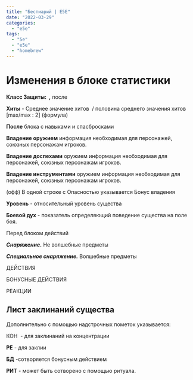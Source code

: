 ```yaml
---
title: "Бестиарий | E5E"
date: "2022-03-29"
categories: 
  - "e5e"
tags: 
  - "5e"
  - "e5e"
  - "homebrew"
---
```


# Изменения в блоке статистики

**Класс Защиты:  ,** после

**Хиты** - Среднее значение хитов  / половина среднего значения хитов \[max/max : 2\] (формула)

**После** блока с навыками и спасбросками

**Владение оружием** информация необходимая для персонажей, союзных персонажам игроков.

**Владение доспехами** оружием информация необходимая для персонажей, союзных персонажам игроков.

**Владение инструментами** оружием информация необходимая для персонажей, союзных персонажам игроков.

(офф) В одной строке с Опасностью указывается Бонус владения

**Уровень** - относительный уровень существа

**Боевой дух** - показатель определяющий поведение существа на поле боя.

Перед блоком действий

**_Снаряжение_.** Не волшебные предметы

_**Специальное снаряжение.**_ Волшебные предметы

ДЕЙСТВИЯ

БОНУСНЫЕ ДЕЙСТВИЯ

РЕАКЦИИ

## Лист заклинаний существа

Дополнительно с помощью надстрочных пометок указывается:

КОН  - для заклинаний на концентрации

**РЕ** - для заклии

**БД** -сотворяется бонусным действием

**РИТ** - может быть сотворено с помощью ритуала.
